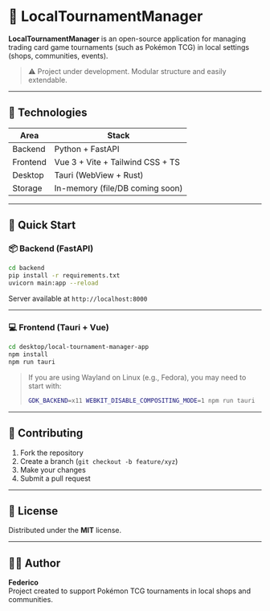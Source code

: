 # 🧩 LocalTournamentManager

**LocalTournamentManager** is an open-source application for managing trading card game tournaments (such as Pokémon TCG) in local settings (shops, communities, events).

> ⚠️ Project under development. Modular structure and easily extendable.

---

## 🧱 Technologies

| Area     | Stack                            |
| -------- | -------------------------------- |
| Backend  | Python + FastAPI                 |
| Frontend | Vue 3 + Vite + Tailwind CSS + TS |
| Desktop  | Tauri (WebView + Rust)           |
| Storage  | In-memory (file/DB coming soon)  |

---

## 🚀 Quick Start

### 📦 Backend (FastAPI)

```bash
cd backend
pip install -r requirements.txt
uvicorn main:app --reload
```

Server available at `http://localhost:8000`

---

### 💻 Frontend (Tauri + Vue)

```bash
cd desktop/local-tournament-manager-app
npm install
npm run tauri
```

> If you are using Wayland on Linux (e.g., Fedora), you may need to start with:
>
> ```bash
> GDK_BACKEND=x11 WEBKIT_DISABLE_COMPOSITING_MODE=1 npm run tauri
> ```

---

## 🤝 Contributing

1. Fork the repository
2. Create a branch (`git checkout -b feature/xyz`)
3. Make your changes
4. Submit a pull request

---

## 📄 License

Distributed under the **MIT** license.

---

## 👨‍💻 Author

**Federico**\
Project created to support Pokémon TCG tournaments in local shops and communities.

